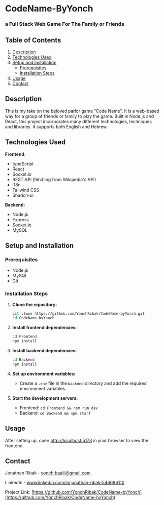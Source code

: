 # CodeName-ByYonch

### a Full Stack Web Game For The Family or Friends

## Table of Contents

1. [Description](#description)
2. [Technologies Used](#technologies-used)
3. [Setup and Installation](#setup-and-installation)
   - [Prerequisites](#prerequisites)
   - [Installation Steps](#installation-steps)
4. [Usage](#usage)
5. [Contact](#contact)

## Description

This is my take on the beloved parlor game "Code Name".
It is a web-based way for a group of friends or family to play the game.
Built in Node.js and React, this project incorporates many different technologies, techniques and libraries.
It supports both English and Hebrew.

## Technologies Used

**Frontend:**

- typeScript
- React
- Socket.io
- REST API (fetching from Wikipedia's API)
- i18n
- Tailwind CSS
- Shadcn-ui

**Backend:**

- Node.js
- Express
- Socket.io
- MySQL

## Setup and Installation

### Prerequisites

- Node.js
- MySQL
- Git

### Installation Steps

1. **Clone the repository:**

   ```sh
   git clone https://github.com/YonchRibak/CodeName-byYonch.git
   cd CodeName-byYonch
   ```

2. **Install frontend dependencies:**

   ```sh
   cd Frontend
   npm install
   ```

3. **Install backend dependencies:**

   ```sh
   cd Backend
   npm install
   ```

4. **Set up environment variables:**

   - Create a `.env` file in the `backend` directory and add the required environment variables.

5. **Start the development servers:**
   - Frontend: `cd Frontend && npm run dev`
   - Backend: `cd Backend && npm start`

## Usage

After setting up, open [http://localhost:5173](http://localhost:5173) in your browser to view the frontend.

## Contact

Jonathan Ribak - [yonch.baalil@gmail.com](mailto:yonch.baalil@gmail.com)

LinkedIn - www.linkedin.com/in/jonathan-ribak-546686110

Project Link: [https://github.com/YonchRibak/CodeName-byYonch](https://github.com/YonchRibak/CodeName-byYonch)

